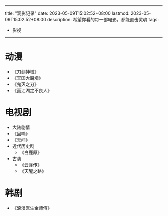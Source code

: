 ------
title: "观影记录"
date: 2023-05-09T15:02:52+08:00
lastmod: 2023-05-09T15:02:52+08:00
description: 希望你看的每一部电影，都能直击灵魂
tags:
  - 影视
---
# 动漫
- 《刀剑神域》
- 《天国大魔境》
- 《鬼灭之刃》
- 《画江湖之不良人》
# 电视剧
- 大陆剧情
- 《回响》
- 《无间》
- 近代历史剧
  - 《白鹿原》
- 古装
  - 《云襄传》
  - 《天醒之路》
# 韩剧
- 《浪漫医生金师傅》